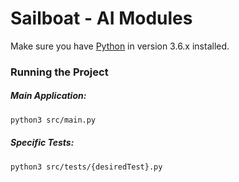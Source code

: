 Sailboat - AI Modules
===========================

Make sure you have [Python](https://www.python.org/downloads/ "Python 3.6.x") in version 3.6.x installed.

### Running the Project

##### Main Application:
    
  ```bash
  python3 src/main.py
  ```
    
##### Specific Tests:
    
  ```bash
  python3 src/tests/{desiredTest}.py
  ```
